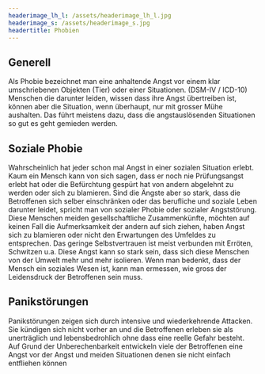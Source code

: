 ```yaml
---
headerimage_lh_l: /assets/headerimage_lh_l.jpg
headerimage_s: /assets/headerimage_s.jpg
headertitle: Phobien
---
```


## Generell
Als Phobie bezeichnet man eine anhaltende Angst vor einem klar umschriebenen Objekten (Tier) oder einer Situationen. (DSM-IV / ICD-10) Menschen die darunter leiden, wissen dass ihre Angst übertreiben ist, können aber die Situation, wenn überhaupt, nur mit grosser Mühe aushalten. Das führt meistens dazu, dass die angstauslösenden Situationen so gut es geht gemieden werden.

## Soziale Phobie
Wahrscheinlich hat jeder schon mal Angst in einer sozialen Situation erlebt. Kaum ein Mensch kann von sich sagen, dass er noch nie Prüfungsangst erlebt hat oder die Befürchtung gespürt hat von andern abgelehnt zu werden oder sich zu blamieren. Sind die Ängste aber so stark, dass die Betroffenen sich selber einschränken oder das berufliche und soziale Leben darunter leidet, spricht man von sozialer Phobie oder sozialer Angststörung. Diese Menschen meiden gesellschaftliche Zusammenkünfte, möchten auf keinen Fall die Aufmerksamkeit der andern auf sich ziehen, haben Angst sich zu blamieren oder nicht den Erwartungen des Umfeldes zu entsprechen. Das geringe Selbstvertrauen ist meist verbunden mit Erröten, Schwitzen u.a. Diese Angst kann so stark sein, dass sich diese Menschen von der Umwelt mehr und mehr isolieren.
Wenn man bedenkt, dass der Mensch ein soziales Wesen ist, kann man ermessen, wie gross der Leidensdruck der Betroffenen sein muss.

## Panikstörungen
Panikstörungen zeigen sich durch intensive und wiederkehrende Attacken. Sie kündigen sich nicht vorher an und die Betroffenen erleben sie als unerträglich und lebensbedrohlich ohne dass eine reelle Gefahr besteht. Auf Grund der Unberechenbarkeit entwickeln viele der Betroffenen eine Angst vor der Angst und meiden Situationen denen sie nicht einfach entfliehen können